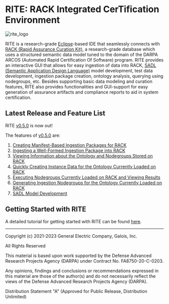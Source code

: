 
# RITE: **R**ACK **I**ntegrated Cer**T**ification **E**nvironment

![rite_logo](https://user-images.githubusercontent.com/66636651/223227669-b9ce7bf7-ae01-4974-9e29-2c3ceb0c64b6.png)

RITE is a research-grade [Eclipse](https://www.eclipse.org/ide/)-based IDE that seamlessly connects with [RACK (Rapid Assurance Curation Kit)](https://github.com/ge-high-assurance/RACK), a research-grade database which uses a structured semantic data model tuned to the domain of the DARPA ARCOS (Automated Rapid Certification Of Software) program. 
RITE provides an interactive GUI that allows for easy ingestion of data into RACK, [SADL (Semantic Application Design Language)](https://github.com/SemanticApplicationDesignLanguage/sadl) model development, test data development, ingestion package creation, ontology analysis, querying using nodegroups, etc.
Besides supporting basic data modeling and curation features, RITE also provides functionalities and GUI-support for easy generation of assurance artifacts and compliance reports to aid in system certification.   



## Latest Release and Feature List
RITE [v0.5.0](https://github.com/ge-high-assurance/RITE/releases/tag/v0.5.0) is now out! 

The features of [v0.5.0](https://github.com/ge-high-assurance/RITE/releases/tag/v0.5.0) are:
1. [Creating Manifest-Based Ingestion Packages for RACK](https://github.com/ge-high-assurance/RITE/wiki/RITE-Tutorial#2-creating-a-manifest-based-ingestion-package-for-rack)
2. [Ingesting a Well-Formed Ingestion Package into RACK](https://github.com/ge-high-assurance/RITE/wiki/RITE-Tutorial#3-ingesting-a-well-formed-ingestion-package-into-rack)
3. [Viewing Information about the Ontology and Nodegroups Stored on RACK](https://github.com/ge-high-assurance/RITE/wiki/RITE-Tutorial#4-viewing-information-about-the-ontology-and-nodegroups-stored-on-rack)
4. [Quickly Creating Instance Data for the Ontology Currently Loaded on RACK](https://github.com/ge-high-assurance/RITE/wiki/RITE-Tutorial#5-quickly-creating-instance-data-for-the-ontology-currently-loaded-on-rack)
5. [Executing Nodegroups Currently Loaded on RACK and Viewing Results](https://github.com/ge-high-assurance/RITE/wiki/RITE-Tutorial#6-executing-nodegroups-currently-loaded-on-rack-and-viewing-results)
6. [Generating Ingestion Nodegroups for the Ontology Currently Loaded on RACK](https://github.com/ge-high-assurance/RITE/wiki/RITE-Tutorial#7-generating-ingestion-nodegroups-for-the-ontology-currently-loaded-on-rack)
7. [SADL Model Development](https://github.com/ge-high-assurance/RITE/wiki/RITE-Tutorial#8-sadl-model-development-in-rite)


## Getting Started with RITE
A detailed tutorial for getting started with RITE can be found [here](https://github.com/ge-high-assurance/RITE/wiki/RITE-Tutorial).


<hr>
Copyright (c) 2021-2023 General Electric Company, Galois, Inc.

All Rights Reserved

This material is based upon work supported by the Defense Advanced Research Projects Agency (DARPA) under Contract No. FA8750-20-C-0203.

Any opinions, findings and conclusions or recommendations expressed in this material are those of the author(s) and do not necessarily reflect the views of the Defense Advanced Research Projects Agency (DARPA).

Distribution Statement "A" (Approved for Public Release, Distribution Unlimited)
